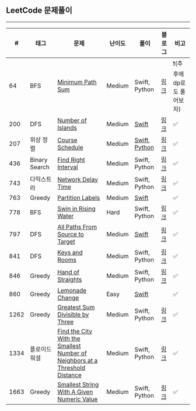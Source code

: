 ## LeetCode 문제풀이

------

| #    | 태그          | 문제                                                         | 난이도 | 풀이                                                         | 블로그                                   | 비고                      |
| ---- | ------------- | ------------------------------------------------------------ | ------ | ------------------------------------------------------------ | ---------------------------------------- | ------------------------- |
| 64   | BFS           | [Minimum Path Sum](https://leetcode.com/problems/minimum-path-sum/) | Medium | Swift, Python                                                | [링크](https://one10004.tistory.com/88)  | ❗️(추후에 dp로도 풀어보자) |
| 200  | DFS           | [Number of Islands](https://leetcode.com/problems/number-of-islands/) | Medium | [Swift](https://github.com/One-Two-Min/WD26_Algo/tree/main/LeetCode/200.%20Number%20of%20Islands) | [링크](https://one10004.tistory.com/65)  | ✅                         |
| 207  | 위상 정렬     | [Course Schedule](https://leetcode.com/problems/course-schedule/) | Medium | [Swift](https://github.com/One-Two-Min/WD26_Algo/blob/main/LeetCode/207.%20Course%20Schedule/207.%20Course%20Schedule.swift), [Python](https://github.com/One-Two-Min/WD26_Algo/blob/main/LeetCode/207.%20Course%20Schedule/207.%20Course%20Schedule.py) | [링크](https://one10004.tistory.com/70)  | ✅                         |
| 436  | Binary Search           | [ Find Right Interval ](https://leetcode.com/problems/find-right-interval/) | Medium | Swift, Python | [링크](https://one10004.tistory.com/130)  | ✅                         |
| 743  | 다익스트라    | [Network Delay Time](https://leetcode.com/problems/network-delay-time/) | Medium | Swift, Python                                                | [링크](https://one10004.tistory.com/81)  | ✅                         |
| 763  | Greedy        | [Partition Labels](https://leetcode.com/problems/partition-labels/) | Medium | [Swift](https://github.com/One-Two-Min/WD26_Algo/tree/main/LeetCode/763.%20Partition%20Labels) |                                          | ✅                         |
| 778  | BFS           | [Swin in Rising Water](https://leetcode.com/problems/swim-in-rising-water/) | Hard   | Swift, Python                                                | [링크](https://one10004.tistory.com/101) | ✅                         |
| 797  | DFS           | [All Paths From Source to Target](https://leetcode.com/problems/all-paths-from-source-to-target/) | Medium | [Swift](https://github.com/One-Two-Min/WD26_Algo/tree/main/LeetCode/797.%20All%20Paths%20From%20Source%20to%20Target) | [링크](https://one10004.tistory.com/64)  | ✅                         |
| 841  | DFS           | [Keys and Rooms](https://leetcode.com/problems/keys-and-rooms/) | Medium | Swift, Python                                                | [링크](https://one10004.tistory.com/100) | ✅        
| 846  | Greedy          | [Hand of Straights](https://leetcode.com/problems/hand-of-straights/) | Medium | Swift, Python                                                | [링크](https://one10004.tistory.com/147) | ✅     |
| 860  | Greedy        | [Lemonade Change](https://leetcode.com/problems/lemonade-change/) | Easy   | [Swift](https://github.com/One-Two-Min/WD26_Algo/tree/main/LeetCode/860.%20Lemonade%20Change) |                                          | ✅                         |
| 1262  | Greedy        | [Greatest Sum Divisible by Three](https://leetcode.com/problems/greatest-sum-divisible-by-three/) | Medium   | Swift, Python|                [링크](https://one10004.tistory.com/148)                          | ✅                         |
| 1334 | 플로이드 워셜 | [Find the City With the Smallest Number of Neighbors at a Threshold Distance](https://leetcode.com/problems/find-the-city-with-the-smallest-number-of-neighbors-at-a-threshold-distance/) | Medium | Swift, Python                                                | [링크](https://one10004.tistory.com/83)  | ✅                         |
| 1663  | Greedy        | [Smallest String With A Given Numeric Value](https://leetcode.com/problems/smallest-string-with-a-given-numeric-value/) | Medium   | Swift, Python |   [링크](https://one10004.tistory.com/146)                                       | ✅                         |

